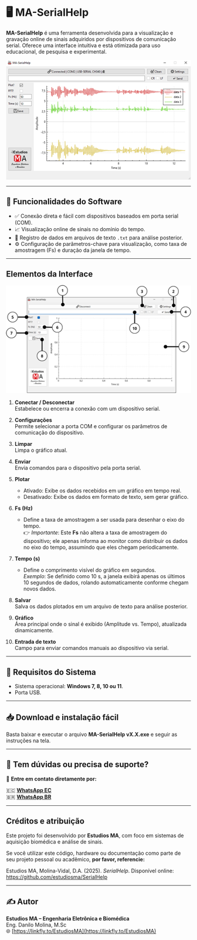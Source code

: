# 🖥️ MA-SerialHelp

**MA-SerialHelp** é uma ferramenta desenvolvida para a visualização e gravação online de sinais adquiridos por dispositivos de comunicação serial. Oferece uma interface intuitiva e está otimizada para uso educacional, de pesquisa e experimental.

![Interface MA-SerialHelp](img/Product.png)

---

## 🚀 Funcionalidades do Software

- ✅ Conexão direta e fácil com dispositivos baseados em porta serial (COM).
- 📈 Visualização online de sinais no domínio do tempo.
- 💾 Registro de dados em arquivos de texto `.txt` para análise posterior.
- ⚙️ Configuração de parâmetros-chave para visualização, como taxa de amostragem (Fs) e duração da janela de tempo.

---

## Elementos da Interface

![Interface MA-SerialHelp](img/System.png)

1. **Conectar / Desconectar**  
   Estabelece ou encerra a conexão com um dispositivo serial.

2. **Configurações**  
   Permite selecionar a porta COM e configurar os parâmetros de comunicação do dispositivo.

3. **Limpar**  
   Limpa o gráfico atual.

4. **Enviar**  
   Envia comandos para o dispositivo pela porta serial.

5. **Plotar**  
   - Ativado: Exibe os dados recebidos em um gráfico em tempo real.  
   - Desativado: Exibe os dados em formato de texto, sem gerar gráfico.

6. **Fs (Hz)**  
   - Define a taxa de amostragem a ser usada para desenhar o eixo do tempo.  
   👉 *Importante*: Este **Fs** não altera a taxa de amostragem do dispositivo; ele apenas informa ao monitor como distribuir os dados no eixo do tempo, assumindo que eles chegam periodicamente.

7. **Tempo (s)**  
   - Define o comprimento visível do gráfico em segundos.  
   *Exemplo*: Se definido como 10 s, a janela exibirá apenas os últimos 10 segundos de dados, rolando automaticamente conforme chegam novos dados.

8. **Salvar**  
   Salva os dados plotados em um arquivo de texto para análise posterior.

9. **Gráfico**  
   Área principal onde o sinal é exibido (Amplitude vs. Tempo), atualizada dinamicamente.

10. **Entrada de texto**  
    Campo para enviar comandos manuais ao dispositivo via serial.

---

## 📌 Requisitos do Sistema

- Sistema operacional: **Windows 7, 8, 10 ou 11**.  
- Porta USB.

---

## 📥 Download e instalação fácil

Basta baixar e executar o arquivo **MA-SerialHelp vX.X.exe** e seguir as instruções na tela.

---

## 📣 Tem dúvidas ou precisa de suporte?

📲 **Entre em contato diretamente por:**  

🇪🇨 [**WhatsApp EC**](https://wa.me/593979287659?text=Ol%C3%A1%21+Quero+adquirir+o+dispositivo+%2AAccelHelp)  
🇧🇷 [**WhatsApp BR**](https://wa.me/5521998957829?text=Ol%C3%A1%21+Quero+adquirir+o+dispositivo+%2AAccelHelp)

---

## Créditos e atribuição

Este projeto foi desenvolvido por **Estudios MA**, com foco em sistemas de aquisição biomédica e análise de sinais.

Se você utilizar este código, hardware ou documentação como parte de seu projeto pessoal ou acadêmico, **por favor, referencie:**  

Estudios MA, Molina-Vidal, D.A. (2025). *SerialHelp*. Disponível online: https://github.com/estudiosma/SerialHelp

---

## ✍️ Autor

**Estudios MA – Engenharia Eletrônica e Biomédica**  
Eng. Danilo Molina, M.Sc  
🌐 [https://linkfly.to/EstudiosMA](https://linkfly.to/EstudiosMA)
